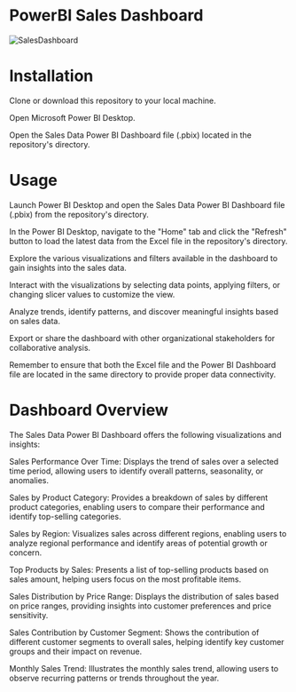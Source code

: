 # PowerBI Sales Dashboard


![SalesDashboard](https://github.com/Jameshunter1/PowerBI/assets/90528783/25e816ca-56de-46f3-a659-cd65aba8ed8b)



# Installation

Clone or download this repository to your local machine.

Open Microsoft Power BI Desktop.

Open the Sales Data Power BI Dashboard file (.pbix) located in the repository's directory.

# Usage

Launch Power BI Desktop and open the Sales Data Power BI Dashboard file (.pbix) from the repository's directory.

In the Power BI Desktop, navigate to the "Home" tab and click the "Refresh" button to load the latest data from the Excel file in the repository's directory.

Explore the various visualizations and filters available in the dashboard to gain insights into the sales data.

Interact with the visualizations by selecting data points, applying filters, or changing slicer values to customize the view.

Analyze trends, identify patterns, and discover meaningful insights based on sales data.

Export or share the dashboard with other organizational stakeholders for collaborative analysis.

Remember to ensure that both the Excel file and the Power BI Dashboard file are located in the same directory to provide proper data connectivity.

# Dashboard Overview

The Sales Data Power BI Dashboard offers the following visualizations and insights:

Sales Performance Over Time: Displays the trend of sales over a selected time period, allowing users to identify overall patterns, seasonality, or anomalies.

Sales by Product Category: Provides a breakdown of sales by different product categories, enabling users to compare their performance and identify top-selling categories.

Sales by Region: Visualizes sales across different regions, enabling users to analyze regional performance and identify areas of potential growth or concern.

Top Products by Sales: Presents a list of top-selling products based on sales amount, helping users focus on the most profitable items.

Sales Distribution by Price Range: Displays the distribution of sales based on price ranges, providing insights into customer preferences and price sensitivity.

Sales Contribution by Customer Segment: Shows the contribution of different customer segments to overall sales, helping identify key customer groups and their impact on revenue.

Monthly Sales Trend: Illustrates the monthly sales trend, allowing users to observe recurring patterns or trends throughout the year.
